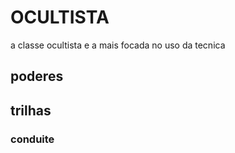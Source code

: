 # OCULTISTA

a classe ocultista e a mais focada no uso da tecnica

## poderes

## trilhas

### conduite

